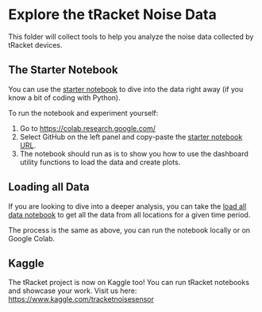 # Explore the tRacket Noise Data

This folder will collect tools to help you analyze the noise data collected by tRacket devices.

## The Starter Notebook

You can use the [starter notebook](explore_noise_starter_notebook.ipynb) to dive into the data right away (if you know a bit of coding with Python). 

To run the notebook and experiment yourself:
1. Go to https://colab.research.google.com/
2. Select GitHub on the left panel and copy-paste the [starter notebook URL](https://github.com/CivicTechTO/tRacket-dashboard/blob/main/notebooks/explore_noise_starter_notebook.ipynb).
3. The notebook should run as is to show you how to use the dashboard utility functions to load the data and create plots.

## Loading all Data

If you are looking to dive into a deeper analysis, you can take the [load all data notebook](tracket_load_all_data.ipynb) to get all the data from all locations for a given time period.

The process is the same as above, you can run the notebook locally or on Google Colab.

## Kaggle

The tRacket project is now on Kaggle too! You can run tRacket notebooks and showcase your work. Visit us here: https://www.kaggle.com/tracketnoisesensor